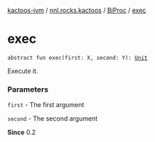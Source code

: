 [kactoos-jvm](../../index.md) / [nnl.rocks.kactoos](../index.md) / [BiProc](index.md) / [exec](.)

# exec

`abstract fun exec(first: X, second: Y): `[`Unit`](https://kotlinlang.org/api/latest/jvm/stdlib/kotlin/-unit/index.html)

Execute it.

### Parameters

`first` - The first argument

`second` - The second argument

**Since**
0.2

